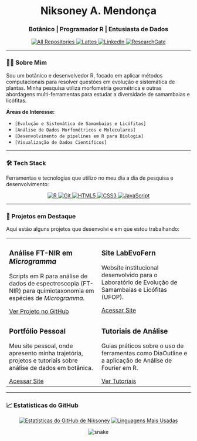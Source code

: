 <div align="center">
  <h1 align="center">Niksoney A. Mendonça</h1>
  <h3 align="center">Botânico | Programador R | Entusiasta de Dados</h3>
  
  <p align="center">
    <a href="https://github.com/niksoney?tab=repositories" target="_blank">
      <img alt="All Repositories" title="All Repositories" src="https://img.shields.io/badge/-repositórios-2E8B57?style=for-the-badge&logo=github&logoColor=white"/>
    </a>
    <a href="[SEU-LINK-LATTES-AQUI]" target="_blank">
      <img alt="Lattes" title="Lattes" src="https://img.shields.io/badge/Lattes-000000?style=for-the-badge&logo=ReadMe&logoColor=white"/>
    </a>
    <a href="[SEU-LINK-LINKEDIN-AQUI]" target="_blank">
      <img alt="LinkedIn" title="LinkedIn" src="https://img.shields.io/badge/LinkedIn-0077B5?style=for-the-badge&logo=linkedin&logoColor=white"/>
    </a>
    <a href="[SEU-LINK-RESEARCHGATE-AQUI]" target="_blank">
      <img alt="ResearchGate" title="ResearchGate" src="https://img.shields.io/badge/ResearchGate-00CCBB?style=for-the-badge&logo=researchgate&logoColor=white"/>
    </a>
  </p>
</div>

---

### 👨‍💻 Sobre Mim

Sou um botânico e desenvolvedor R, focado em aplicar métodos computacionais para resolver questões em evolução e sistemática de plantas. Minha pesquisa utiliza morfometria geométrica e outras abordagens multi-ferramentas para estudar a diversidade de samambaias e licófitas.

**Áreas de Interesse:**
- `[Evolução e Sistemática de Samambaias e Licófitas]`
- `[Análise de Dados Morfométricos e Moleculares]`
- `[Desenvolvimento de pipelines em R para Biologia]`
- `[Visualização de Dados Científicos]`

---

### 🛠️ Tech Stack

Ferramentas e tecnologias que utilizo no meu dia a dia de pesquisa e desenvolvimento:

<p align="center">
  <a href="https://www.r-project.org/" target="_blank">
    <img src="https://img.shields.io/badge/R-276DC3?style=for-the-badge&logo=r&logoColor=white" alt="R">
  </a>
  <a href="https://git-scm.com/" target="_blank">
    <img src="https://img.shields.io/badge/GIT-E44C30?style=for-the-badge&logo=git&logoColor=white" alt="Git">
  </a>
  <a href="https://developer.mozilla.org/en-US/docs/Web/HTML" target="_blank">
    <img src="https://img.shields.io/badge/HTML5-E34F26?style=for-the-badge&logo=html5&logoColor=white" alt="HTML5">
  </a>
  <a href="https://developer.mozilla.org/en-US/docs/Web/CSS" target="_blank">
    <img src="https://img.shields.io/badge/CSS3-1572B6?style=for-the-badge&logo=css3&logoColor=white" alt="CSS3">
  </a>
  <a href="https://developer.mozilla.org/en-US/docs/Web/JavaScript" target="_blank">
    <img src="https://img.shields.io/badge/JavaScript-F7DF1E?style=for-the-badge&logo=javascript&logoColor=black" alt="JavaScript">
  </a>
</p>

---

### 🚀 Projetos em Destaque

Aqui estão alguns projetos que desenvolvi e em que estou trabalhando:

<table>
  <tr>
    <td width="50%" valign="top">
      <h3>Análise FT-NIR em <i>Microgramma</i></h3>
      <p>Scripts em R para análise de dados de espectroscopia (FT-NIR) para quimiotaxonomia em espécies de <i>Microgramma</i>.</p>
      <a href="https://github.com/niksoney/Nir-Microgramma-FTNIR" target="_blank">Ver Projeto no GitHub</a>
    </td>
    <td width="50%" valign="top">
      <h3>Site LabEvoFern</h3>
      <p>Website institucional desenvolvido para o Laboratório de Evolução de Samambaias e Licófitas (UFOP).</p>
      <a href="https://labevofern.github.io/sitelab/" target="_blank">Acessar Site</a>
    </td>
  </tr>
  <tr>
    <td width="50%" valign="top">
      <h3>Portfólio Pessoal</h3>
      <p>Meu site pessoal, onde apresento minha trajetória, projetos e tutoriais sobre análise de dados em botânica.</p>
      <a href="https://niksoney.github.io/bio/index.html#sobre" target="_blank">Acessar Site</a>
    </td>
    <td width="50%" valign="top">
      <h3>Tutoriais de Análise</h3>
      <p>Guias práticos sobre o uso de ferramentas como DiaOutline e a aplicação de Análise de Fourier em R.</p>
      <a href="https://github.com/niksoney/niksoney/tree/main/tutoriaispronto" target="_blank">Ver Tutoriais</a>
    </td>
  </tr>
</table>

---

### 📈 Estatísticas do GitHub

<div align="center">

[![Estatísticas do GitHub de Niksoney](https://github-readme-stats.vercel.app/api?username=niksoney&show_icons=true&theme=radical&hide_border=true&include_all_commits=true&count_private=true)](https://github.com/anuraghazra/github-readme-stats)
[![Linguagens Mais Usadas](https://github-readme-stats.vercel.app/api/top-langs/?username=niksoney&layout=compact&langs_count=8&theme=radical&hide_border=true)](https://github.com/anuraghazra/github-readme-stats)

</div>

<div align="center">
  <img src="https://github.com/niksoney/niksoney/blob/output/github-contribution-grid-snake.svg" alt="snake" />
</div>
